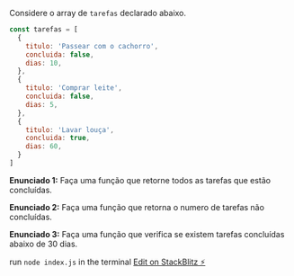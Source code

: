 Considere o array de `tarefas` declarado abaixo.

```jsx
const tarefas = [
  {
    titulo: 'Passear com o cachorro',
    concluida: false,
    dias: 10,
  },
  {
    titulo: 'Comprar leite',
    concluida: false,
    dias: 5,
  },
  {
    titulo: 'Lavar louça',
    concluida: true,
    dias: 60,
  }
]
```

**Enunciado 1:** Faça uma função que retorne todos as tarefas que estão concluídas.

**Enunciado 2:** Faça uma função que retorna o numero de tarefas não concluídas.

**Enunciado 3:** Faça uma função que verifica se existem tarefas concluídas abaixo de 30 dias.

run `node index.js` in the terminal
[Edit on StackBlitz ⚡️](https://stackblitz.com/edit/node-wm1nbf)
